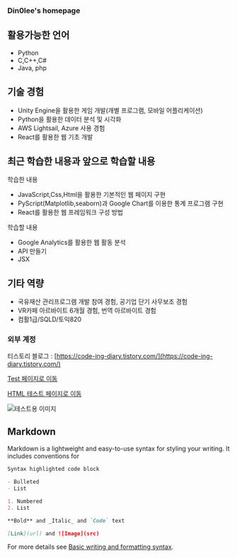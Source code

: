### Din0lee's homepage



## 활용가능한 언어

- Python
- C,C++,C#
- Java, php

## 기술 경험

- Unity Engine을 활용한 게임 개발(개별 프로그램, 모바일 어플리케이션)
- Python을 활용한 데이터 분석 및 시각화
- AWS Lightsail, Azure 사용 경험
- React를 활용한 웹 기초 개발


## 최근 학습한 내용과 앞으로 학습할 내용

학습한 내용
- JavaScript,Css,Html을 활용한 기본적인 웹 페이지 구현
- PyScript(Matplotlib,seaborn)과 Google Chart를 이용한 통계 프로그램 구현
- React를 활용한 웹 프레임워크 구성 방법

학습할 내용
- Google Analytics를 활용한 웹 활동 분석
- API 만들기
- JSX

## 기타 역량
- 국유재산 관리프로그램 개발 참여 경험, 공기업 단기 사무보조 경험
- VR카페 아르바이트 6개월 경험, 번역 아르바이트 경험
- 컴활1급/SQLD/토익820

### 외부 계정

티스토리 블로그 : [https://code-ing-diary.tistory.com/](https://code-ing-diary.tistory.com/)


[Test 페이지로 이동](https://din0lee.github.io/test_page)

[HTML 테스트 페이지로 이동](https://din0lee.github.io/test_page_2)


![테스트용 이미지](https://postfiles.pstatic.net/MjAyMTAxMjBfMTk2/MDAxNjExMTIxMjAxMzQ0.Pz6kc7AV76ovrhkSYwjcH5RGa8srCIfelr8qVO7aZT4g.yF0Xe2wJXOjbQv3_EER12BjEurxwLN-AO87ClZvTS30g.JPEG.w_1491/18723584_1319588728096217_5271405858520039424_n.jpg?type=w773)

## Markdown

Markdown is a lightweight and easy-to-use syntax for styling your writing. It includes conventions for

```markdown
Syntax highlighted code block

- Bulleted
- List

1. Numbered
2. List

**Bold** and _Italic_ and `Code` text

[Link](url) and ![Image](src)
```

For more details see [Basic writing and formatting syntax](https://docs.github.com/en/github/writing-on-github/getting-started-with-writing-and-formatting-on-github/basic-writing-and-formatting-syntax).
